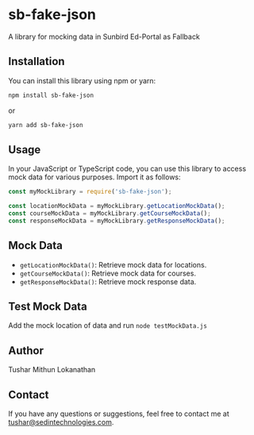# sb-fake-json

A library for mocking data in Sunbird Ed-Portal as Fallback

## Installation

You can install this library using npm or yarn:

```sh
npm install sb-fake-json
```

or

```sh
yarn add sb-fake-json
```

## Usage

In your JavaScript or TypeScript code, you can use this library to access mock data for various purposes. Import it as follows:

```javascript
const myMockLibrary = require('sb-fake-json');

const locationMockData = myMockLibrary.getLocationMockData();
const courseMockData = myMockLibrary.getCourseMockData();
const responseMockData = myMockLibrary.getResponseMockData();
```

## Mock Data

- `getLocationMockData()`: Retrieve mock data for locations.
- `getCourseMockData()`: Retrieve mock data for courses.
- `getResponseMockData()`: Retrieve mock response data.
## Test Mock Data

Add the mock location of data and run `node testMockData.js`

## Author

Tushar
Mithun Lokanathan

## Contact

If you have any questions or suggestions, feel free to contact me at tushar@sedintechnologies.com.
